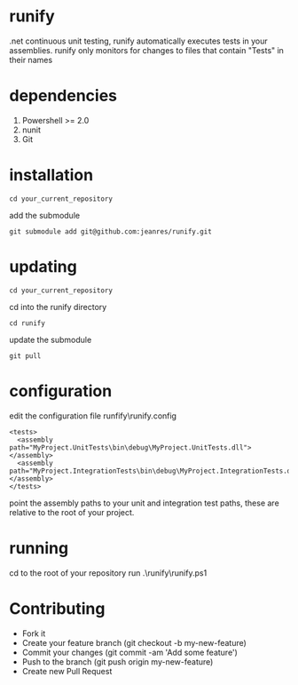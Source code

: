runify
======

.net continuous unit testing, runify automatically executes tests in your assemblies. runify only monitors for changes to files that contain "Tests" in their names

dependencies
============

1. Powershell >= 2.0
2. nunit
3. Git

installation
============

```
cd your_current_repository
```

add the submodule

```
git submodule add git@github.com:jeanres/runify.git
```

updating
============

```
cd your_current_repository
```

cd into the runify directory

```
cd runify
```

update the submodule

```
git pull
```

configuration
==============

edit the configuration file runfify\runify.config

```
<tests>
  <assembly path="MyProject.UnitTests\bin\debug\MyProject.UnitTests.dll"></assembly>
  <assembly path="MyProject.IntegrationTests\bin\debug\MyProject.IntegrationTests.dll"></assembly>
</tests>
```

point the assembly paths to your unit and integration test paths, these are relative to the root of your project.

running
=======

cd to the root of your repository run .\runify\runify.ps1

Contributing
============

- Fork it
- Create your feature branch (git checkout -b my-new-feature)
- Commit your changes (git commit -am 'Add some feature')
- Push to the branch (git push origin my-new-feature)
- Create new Pull Request

